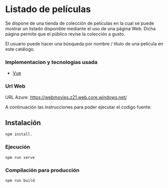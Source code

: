 # Listado de películas

Se dispone de una tienda de colección de películas en la cual se puede mostrar un listado
disponible mediante el uso de una página Web. Dicha página permite que el público revise la
colección a gusto. 

El usuario puede hacer una búsqueda por nombre / título de
una película en este catálogo.


### Implementacion y tecnologias usada

- [Vue](https://vuejs.org/)

### Url Web

URL Azure: https://webmovies.z21.web.core.windows.net/


A continuación las instrucciones para poder ejecutar el codigo fuente: 

## Instalación
```
npm install.
```

### Ejecución
```
npm run serve
```

### Compilación para producción
```
npm run build
```
